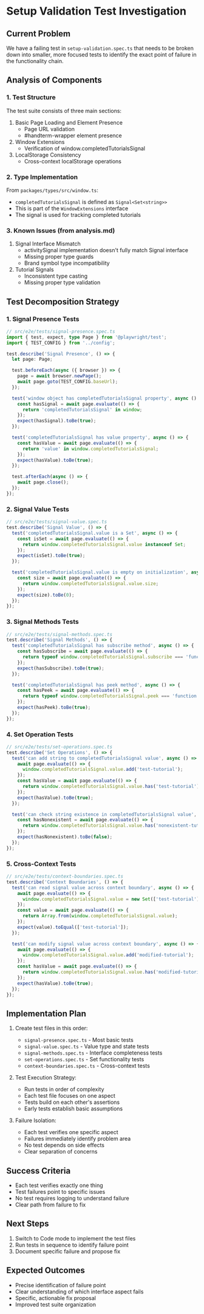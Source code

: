 # Setup Validation Test Investigation

## Current Problem
We have a failing test in `setup-validation.spec.ts` that needs to be broken down into smaller, more focused tests to identify the exact point of failure in the functionality chain.

## Analysis of Components

### 1. Test Structure
The test suite consists of three main sections:
1. Basic Page Loading and Element Presence
   - Page URL validation
   - #handterm-wrapper element presence
2. Window Extensions
   - Verification of window.completedTutorialsSignal
3. LocalStorage Consistency
   - Cross-context localStorage operations

### 2. Type Implementation
From `packages/types/src/window.ts`:
- `completedTutorialsSignal` is defined as `Signal<Set<string>>`
- This is part of the `WindowExtensions` interface
- The signal is used for tracking completed tutorials

### 3. Known Issues (from analysis.md)
1. Signal Interface Mismatch
   - activitySignal implementation doesn't fully match Signal interface
   - Missing proper type guards
   - Brand symbol type incompatibility
2. Tutorial Signals
   - Inconsistent type casting
   - Missing proper type validation

## Test Decomposition Strategy

### 1. Signal Presence Tests
```typescript
// src/e2e/tests/signal-presence.spec.ts
import { test, expect, type Page } from '@playwright/test';
import { TEST_CONFIG } from '../config';

test.describe('Signal Presence', () => {
  let page: Page;

  test.beforeEach(async ({ browser }) => {
    page = await browser.newPage();
    await page.goto(TEST_CONFIG.baseUrl);
  });

  test('window object has completedTutorialsSignal property', async () => {
    const hasSignal = await page.evaluate(() => {
      return 'completedTutorialsSignal' in window;
    });
    expect(hasSignal).toBe(true);
  });

  test('completedTutorialsSignal has value property', async () => {
    const hasValue = await page.evaluate(() => {
      return 'value' in window.completedTutorialsSignal;
    });
    expect(hasValue).toBe(true);
  });

  test.afterEach(async () => {
    await page.close();
  });
});
```

### 2. Signal Value Tests
```typescript
// src/e2e/tests/signal-value.spec.ts
test.describe('Signal Value', () => {
  test('completedTutorialsSignal.value is a Set', async () => {
    const isSet = await page.evaluate(() => {
      return window.completedTutorialsSignal.value instanceof Set;
    });
    expect(isSet).toBe(true);
  });

  test('completedTutorialsSignal.value is empty on initialization', async () => {
    const size = await page.evaluate(() => {
      return window.completedTutorialsSignal.value.size;
    });
    expect(size).toBe(0);
  });
});
```

### 3. Signal Methods Tests
```typescript
// src/e2e/tests/signal-methods.spec.ts
test.describe('Signal Methods', () => {
  test('completedTutorialsSignal has subscribe method', async () => {
    const hasSubscribe = await page.evaluate(() => {
      return typeof window.completedTutorialsSignal.subscribe === 'function';
    });
    expect(hasSubscribe).toBe(true);
  });

  test('completedTutorialsSignal has peek method', async () => {
    const hasPeek = await page.evaluate(() => {
      return typeof window.completedTutorialsSignal.peek === 'function';
    });
    expect(hasPeek).toBe(true);
  });
});
```

### 4. Set Operation Tests
```typescript
// src/e2e/tests/set-operations.spec.ts
test.describe('Set Operations', () => {
  test('can add string to completedTutorialsSignal value', async () => {
    await page.evaluate(() => {
      window.completedTutorialsSignal.value.add('test-tutorial');
    });
    const hasValue = await page.evaluate(() => {
      return window.completedTutorialsSignal.value.has('test-tutorial');
    });
    expect(hasValue).toBe(true);
  });

  test('can check string existence in completedTutorialsSignal value', async () => {
    const hasNonexistent = await page.evaluate(() => {
      return window.completedTutorialsSignal.value.has('nonexistent-tutorial');
    });
    expect(hasNonexistent).toBe(false);
  });
});
```

### 5. Cross-Context Tests
```typescript
// src/e2e/tests/context-boundaries.spec.ts
test.describe('Context Boundaries', () => {
  test('can read signal value across context boundary', async () => {
    await page.evaluate(() => {
      window.completedTutorialsSignal.value = new Set(['test-tutorial']);
    });
    const value = await page.evaluate(() => {
      return Array.from(window.completedTutorialsSignal.value);
    });
    expect(value).toEqual(['test-tutorial']);
  });

  test('can modify signal value across context boundary', async () => {
    await page.evaluate(() => {
      window.completedTutorialsSignal.value.add('modified-tutorial');
    });
    const hasValue = await page.evaluate(() => {
      return window.completedTutorialsSignal.value.has('modified-tutorial');
    });
    expect(hasValue).toBe(true);
  });
});
```

## Implementation Plan

1. Create test files in this order:
   - `signal-presence.spec.ts` - Most basic tests
   - `signal-value.spec.ts` - Value type and state tests
   - `signal-methods.spec.ts` - Interface completeness tests
   - `set-operations.spec.ts` - Set functionality tests
   - `context-boundaries.spec.ts` - Cross-context tests

2. Test Execution Strategy:
   - Run tests in order of complexity
   - Each test file focuses on one aspect
   - Tests build on each other's assertions
   - Early tests establish basic assumptions

3. Failure Isolation:
   - Each test verifies one specific aspect
   - Failures immediately identify problem area
   - No test depends on side effects
   - Clear separation of concerns

## Success Criteria
- Each test verifies exactly one thing
- Test failures point to specific issues
- No test requires logging to understand failure
- Clear path from failure to fix

## Next Steps
1. Switch to Code mode to implement the test files
2. Run tests in sequence to identify failure point
3. Document specific failure and propose fix

## Expected Outcomes
- Precise identification of failure point
- Clear understanding of which interface aspect fails
- Specific, actionable fix proposal
- Improved test suite organization